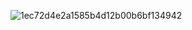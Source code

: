 ![1ec72d4e2a1585b4d12b00b6bf134942](https://github.com/user-attachments/assets/1240080e-6250-4144-a2a9-4ac260faa128)

